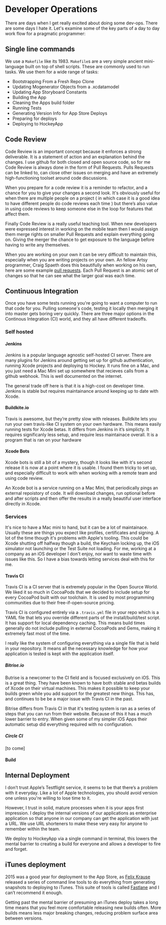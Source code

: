 # Developer Operations

There are days when I get really excited about doing some dev-ops. There are some days I hate it. Let's examine some of the key parts of a day to day work flow for a pragmatic programmer:

## Single line commands

We use a `Makefile` like its 1983. `Makefile`s are a very simple ancient mini-language built on top of shell scripts. These are commonly used to run tasks. We use them for a wide range of tasks:

  * Bootstrapping From a Fresh Repo Clone
  * Updating Mogenerator Objects from a .xcdatamodel
  * Updating App Storyboard Constants
  * Building the App
  * Cleaning the Apps build folder
  * Running Tests
  * Generating Version Info for App Store Deploys
  * Preparing for deploys
  * Deploying to HockeyApp

## Code Review

Code Review is an important concept because it enforces a strong deliverable. It is a statement of action and an explanation behind the changes. I use github for both closed and open source code, so for me Code Review is always done in the form of Pull Requests. Pulls Requests can be linked to, can close other issues on merging and have an extremely high-functioning toolset around code discussions.

When you prepare for a code review it is a reminder to refactor, and a chance for you to give your changes a second look. It's obviously useful for when there are multiple people on a project ( in which case it is a good idea to have different people do code reviews each time ) but there’s also value in using code reviews to keep someone else in the loop for features that affect them.

Finally Code Review is a really useful teaching tool. When new developers were expressed interest in working on the mobile team then I would assign them merge rights on smaller Pull Requests and explain everything going on. Giving the merger the chance to get exposure to the language before having to write any themselves.

When you are working on your own it can be very difficult to maintain this, especially when you are writing projects on your own. An fellow Artsy programmer, Craig Spaeth does this beautifully when working on his own, here are some example [pull requests](https://github.com/artsy/positron/pulls?utf8=✓&q=is%3Aclosed+is%3Apr+author%3Acraigspaeth+%40craigspaeth). Each Pull Request is an atomic set of changes so that he can see what the larger goal was each time.

## Continuous Integration

Once you have some tests running you're going to want a computer to run that code for you. Pulling someone's code, testing it locally then merging it into master gets boring very quickly. There are three major options in the Continous Integration (CI) world, and they all have different tradeoffs.

### Self hosted

#### Jenkins

Jenkins is a popular language agnostic self-hosted CI server. There are many plugins for Jenkins around getting set up for github authentication, running Xcode projects and deploying to Hockey. It runs fine on a Mac, and you just need a Mac Mini set up somewhere that recieves calls from a github webhook. This is well documented on the internet.

The general trade off here is that it is a high-cost on developer time. Jenkins is stable but requires maintainance around keeping up to date with Xcode.  

#### Buildkite.io

Travis is awesome, but they’re pretty slow with releases. Buildkite lets you run your own travis-like CI system on your own hardware. This means easily running tests for Xcode betas. It differs from Jenkins in it’s simplicty. It requires significanly less setup, and require less maintainace overall. It is a program that is ran on your hardware

#### Xcode Bots

Xcode bots is still a bit of a mystery, though it looks like with it's second release it is now at a point where it is usable. I found them tricky to set up, and especially difficult to work with when working with a remote team and using code review. 

An Xcode bot is a service running on a Mac Mini, that periodically pings an external repoistory of code. It will download changes, run optional before and after scripts and then offer the results in a really beautiful user interface directly in Xcode.


### Services 

It's nice to have a Mac mini to hand, but it can be a lot of maintainace. Usually these are things you expect like profiles, certificates and signing. A lot of the time though it's problems with Apple's tooling. This could be Xcode shutting off halfway though a build, the Keychain locking up, the iOS simulator not launching or the Test Suite not loading. For me, working at a company as an iOS developer I don't enjoy, nor want to waste time with issues like this. So I have a bias towards letting services deal with this for me.

#### Travis CI

Travis CI is a CI server that is extremely popular in the Open Source World. We liked it so much in CocoaPods that we decided to include setup for every CocoaPod built with our toolchain. It is used by most programming communities due to their free-if-open-source pricing.

Travis CI is configured entirely via a `.travis.yml` file in your repo which is a YAML file that lets you override different parts of the install/build/test script. It has support for local dependency caching. This means build times generally do not include pulling in external CocoaPods and Gems, making it extremely fast most of the time.

I really like the system of configuring everything via a single file that is held in your repository. It means all the necessary knowledge for how your application is tested is kept with the application itself.

##### Bitrise.io

Butrise is a newcomer to the CI field and is focused exclusively on iOS. This is a great thing. They have been known to have both stable and betas builds of Xcode on their virtual machines. This makes it possible to keep your builds green while you add support for the greatest new things. This has, and continues to be be a major issue with Travis CI in the past.

Bitrise differs from Travis CI in that it's testing system is ran as a series of steps that you can run from their website. Because of this it has a much lower barrier to entry. When given some of my simpler iOS Apps their automatic setup did everything required with no configuration.

##### Circle CI

[to come]

#### Build

## Internal Deployment

I don’t trust Apple’s Testflight service, it seems to be that there’s a problem with it everyday. Like a lot of Apple technologies, you should avoid version one unless you're willing to lose time to it.

However, I trust in solid, mature processes when it is your apps first impression. I deploy the internal versions of our applications as enterprise application so that anyone in our company can get the application with just a URL. We use URL shorteners to make these very easy for anyone to remember within the team.

We deploy to HockeyApp via a single command in terminal, this lowers the mental barrier to creating a build for everyone and allows a developer to fire and forget. 

## iTunes deployment

2015 was a good year for deployment to the App Store, as [Felix Krause](http://www.krausefx.com) released a series of command line tools to do everything from generating snapshots to deploying to iTunes. This suite of tools is called [Fastlane](https://fastlane.tools) and I can’t recommend it enough.

Getting past the mental barrier of presuming an iTunes deploy takes a long time means that you feel more comfortable releasing new builds often. More builds means less major breaking changes,  reducing problem surface area between versions.
